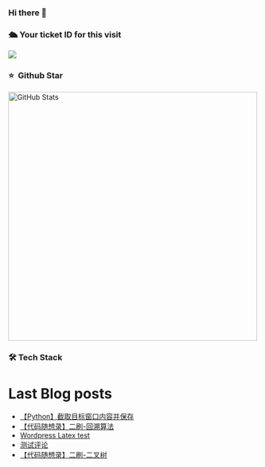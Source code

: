 ### Hi there 👋

<!--
**doraemon-hub-art/doraemon-hub-art** is a ✨ _special_ ✨ repository because its `README.md` (this file) appears on your GitHub profile.

Here are some ideas to get you started:

- 🔭 I’m currently working on ...

- 🌱 I’m currently learning ...

- 👯 I’m looking to collaborate on ...

- 🤔 I’m looking for help with ...

- 💬 Ask me about ...

- 📫 How to reach me: ...

- 😄 Pronouns: ...

- ⚡ Fun fact: ...
  -->

  

### **🛳** **Your ticket ID for this visit**

<img src="https://profile-counter.glitch.me/doraemon-hub-art/count.svg" />

### ⭐️ &nbsp;Github Star

<img width="500px"  alt="GitHub Stats" src="https://github-readme-stats.vercel.app/api?username=doraemon-hub-art&count_private=true&show_icons=true"/>

### **🛠** **Tech Stack**

# Last Blog posts
<!-- BLOG-POST-LIST:START -->
- [【Python】截取目标窗口内容并保存](https://banshengua.top/%e3%80%90python%e3%80%91%e6%88%aa%e5%8f%96%e7%9b%ae%e6%a0%87%e7%aa%97%e5%8f%a3%e5%86%85%e5%ae%b9%e5%b9%b6%e4%bf%9d%e5%ad%98/)
- [【代码随想录】二刷-回溯算法](https://banshengua.top/%e3%80%90%e4%bb%a3%e7%a0%81%e9%9a%8f%e6%83%b3%e5%bd%95%e3%80%91%e4%ba%8c%e5%88%b7-%e5%9b%9e%e6%ba%af%e7%ae%97%e6%b3%95/)
- [Wordpress Latex test](https://banshengua.top/wordpress-latex-test/)
- [测试评论](https://banshengua.top/%e6%b5%8b%e8%af%95%e8%af%84%e8%ae%ba/)
- [【代码随想录】二刷-二叉树](https://banshengua.top/%e3%80%90%e4%bb%a3%e7%a0%81%e9%9a%8f%e6%83%b3%e5%bd%95%e3%80%91%e4%ba%8c%e5%88%b7-%e4%ba%8c%e5%8f%89%e6%a0%91/)
<!-- BLOG-POST-LIST:END -->


